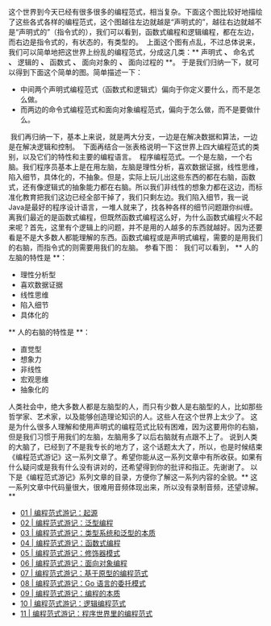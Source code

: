 这个世界到今天已经有很多很多的编程范式，相当复杂。下面这个图比较好地描绘了这些各式各样的编程范式，这个图越往左边就越是“声明式的”，越往右边就越不是“声明式的”（指令式的），我们可以看到，函数式编程和逻辑编程，都在左边，而右边是指令式的，有状态的，有类型的。
<img src="https://static001.geekbang.org/resource/image/9d/8d/9d6ac4820cc070a6b567d3f514d9ea8d.png" alt="" />
上面这个图有点乱，不过总体说来，我们可以简单地把这世界上纷乱的编程范式，分成这几类：** 声明式 **、** 命名式 **、** 逻辑的 **、** 函数式 **、** 面向对象的 **、** 面向过程的 **。
于是我们归纳一下，就可以得到下面这个简单的图。简单描述一下：

* 中间两个声明式编程范式（函数式和逻辑式）偏向于你定义要什么，而不是怎么做。
* 而两边的命令式编程范式和面向对象编程范式，偏向于怎么做，而不是要做什么。

<img src="https://static001.geekbang.org/resource/image/d6/50/d64bf8275ee9e0eac3112dcd342d9350.png" alt="" />
我们再归纳一下，基本上来说，就是两大分支，一边是在解决数据和算法，一边是在解决逻辑和控制。
<!-- [[[read_end]]] -->
<img src="https://static001.geekbang.org/resource/image/bf/ef/bf6945c2ca2ec5564ecbbf1c81503eef.png" alt="" />
下面再结合一张表格说明一下这世界上四大编程范式的类别，以及它们的特性和主要的编程语言。
<img src="https://static001.geekbang.org/resource/image/fc/ab/fcd2780bcb35c17e475eedb94b1f66ab.png" alt="" />
程序编程范式。一个是左脑，一个右脑。我们程序员基本上是在用左脑，左脑是理性分析，喜欢数据证据，线性思维，陷入细节，具体化的，不抽象。但是，实际上玩儿出这些东西的都在右脑，函数式，还有像逻辑式的抽象能力都在右脑。所以我们非线性的想象力都在这边，而标准化教育把我们这边已经全部干掉了，我们只剩左边。我们陷入细节，我一说Java是最好的程序设计语言，一堆人就来了，找各种各样的细节问题跟你纠缠。
离我们最近的是函数式编程，但既然函数式编程这么好，为什么函数式编程火不起来呢？首先，这里有个逻辑上的问题，并不是用的人越多的东西就越好。因为还要看是不是大多数人都能理解的东西。函数式编程或是声明式编程，需要的是用我们的右脑，而指令式的则需要用我们的左脑。
参看下图：
<img src="https://static001.geekbang.org/resource/image/11/c7/11f63d119d5954724b42024f9d6a64c7.png" alt="" />
我们可以看到，
** 人的左脑的特性是 **：

* 理性分析型
* 喜欢数据证据
* 线性思维
* 陷入细节
* 具体化的

** 人的右脑的特性是 **：

* 直觉型
* 想象力
* 非线性
* 宏观思维
* 抽象化的

人类社会中，绝大多数人都是左脑型的人，而只有少数人是右脑型的人，比如那些哲学家、艺术家，以及能够创造理论知识的人。这些人在这个世界上太少了。
这是为什么很多人理解和使用声明式的编程范式比较有困难，因为这要用你的右脑，但是我们习惯于用我们的左脑，左脑用多了以后右脑就有点跟不上了。
说到人类的大脑了，已经到了不是我专长的地方了，这个话题太大了，所以，也是时候结束《编程范式游记》这一系列文章了。希望你能从这一系列文章中有所收获。如果有什么疑问或是我有什么没有讲对的，还希望得到你的批评和指正。先谢谢了。
以下是《编程范式游记》系列文章的目录，方便你了解这一系列内容的全貌。** 这一系列文章中代码量很大，很难用音频体现出来，所以没有录制音频，还望谅解。 **

* <a href="https://time.geekbang.org/column/article/301">01 | 编程范式游记：起源</a>
* <a href="https://time.geekbang.org/column/article/303">02 | 编程范式游记：泛型编程</a>
* <a href="https://time.geekbang.org/column/article/2017">03 | 编程范式游记：类型系统和泛型的本质</a>
* <a href="https://time.geekbang.org/column/article/2711">04 | 编程范式游记：函数式编程</a>
* <a href="https://time.geekbang.org/column/article/2723">05 | 编程范式游记：修饰器模式</a>
* <a href="https://time.geekbang.org/column/article/2729">06 | 编程范式游记：面向对象编程</a>
* <a href="https://time.geekbang.org/column/article/2741">07 | 编程范式游记：基于原型的编程范式</a>
* <a href="https://time.geekbang.org/column/article/2748">08 | 编程范式游记：Go 语言的委托模式</a>
* <a href="https://time.geekbang.org/column/article/2751">09 | 编程范式游记：编程的本质</a>
* <a href="https://time.geekbang.org/column/article/2752">10 | 编程范式游记：逻辑编程范式</a>
* <a href="https://time.geekbang.org/column/article/2754">11 | 编程范式游记：程序世界里的编程范式</a>

<p></p>
